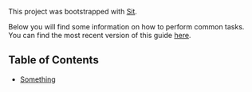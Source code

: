 This project was bootstrapped with [Sit]().

Below you will find some information on how to perform common tasks.<br>
You can find the most recent version of this guide [here]().

## Table of Contents

- [Something](#something)
